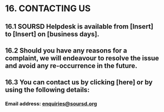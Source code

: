 # 16. CONTACTING US

## 16.1 SOURSD Helpdesk is available from [Insert] to [Insert] on [business days].

## 16.2 Should you have any reasons for a complaint, we will endeavour to resolve the issue and avoid any re-occurrence in the future.

## 16.3 You can contact us by clicking [here] or by using the following details:

### Email address: [enquiries@soursd.org](enquiries@soursd.org)
